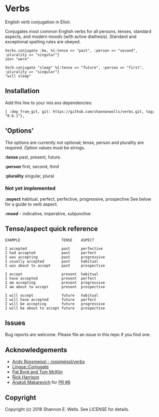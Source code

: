 # Verbs
English verb conjugation in Elixir.

Conjugates most common English verbs for all persons, tenses, standard aspects, and modern moods (with active diathesis). Standard and exceptional spelling rules are obeyed.

```
Verbs.conjugate :be, %{:tense => "past", :person => "second", :plurality => "singular"}
iex> "were"

Verb.conjugate "sleep" %{:tense => "future", :person => "first", :plurality => "singular"}
"will sleep"
```  

## Installation

Add this line to your mix.exs dependencies:
```
{ :dep_from_git, git: https://github.com/shannonwells/verbs.git, tag: "0.6.1"},
```

## 'Options'
The options are currently not optional; tense, person and plurality are required.  Option values must be strings.

__:tense__ past, present, future.

__:person__  first, second, third

__:plurality__ singular, plural

### Not yet implemented
__:aspect__ habitual, perfect, perfective, progressive, prospective
See below for a guide to verb aspect.

__:mood__ - indicative, imperative, subjunctive

## Tense/aspect quick reference

    EXAMPLE                   TENSE    ASPECT

    I accepted                past     perfective
    I had accepted            past     perfect
    I was accepting           past     progressive
    I usually accepted        past     habitual
    I was about to accept     past     prospective

    I accept                  present  habitual
    I have accepted           present  perfect
    I am accepting            present  progressive
    I am about to accept      present  prospective

    I will accept             future   habitual
    I will have accepted      future   perfect
    I will be accepting       future   progressive
    I will be about to accept future   prospective

## Issues
Bug reports are welcome.  Please file an issue in this repo if you find one.

## Acknowledgements

* [Andy Rossmeissl - rossmeissl/verbs](https://github.com/rossmeissl/verbs)
* [Lingua::Conjugate](http://cpansearch.perl.org/src/RWG/Lingua-EN-Conjugate-0.308/lib/Lingua/EN/Conjugate.pm)
* [Pat Byrd and Tom McKlin](http://www2.gsu.edu/~wwwesl/egw/pluralsv.htm)
* [Rick Harrison](http://www.rickharrison.com/language/aspect.html)
* [Anatoli Makarevich](https://github.com/makaroni4) for [PR #6](https://github.com/rossmeissl/verbs/pull/6)

## Copyright

Copyright (c) 2018 Shannon E. Wells. See LICENSE for details.
